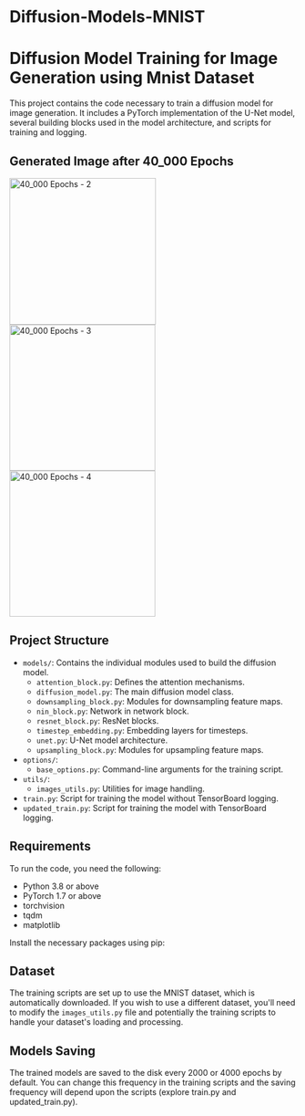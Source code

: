 # Diffusion-Models-MNIST

# Diffusion Model Training for Image Generation using Mnist Dataset

This project contains the code necessary to train a diffusion model for image generation. It includes a PyTorch implementation of the U-Net model, several building blocks used in the model architecture, and scripts for training and logging.

## Generated Image after 40_000 Epochs
<img width="257" alt="40_000 Epochs - 2" src="https://github.com/Karthi-DStech/Diffusion-Models-MNIST/assets/126179797/e3216984-d600-43ab-9656-d5dba6a407a3">
<img width="256" alt="40_000 Epochs - 3" src="https://github.com/Karthi-DStech/Diffusion-Models-MNIST/assets/126179797/7ad07086-60bb-4b15-a558-f139e6a861e8"><img width="256" alt="40_000 Epochs - 4" src="https://github.com/Karthi-DStech/Diffusion-Models-MNIST/assets/126179797/f93aa76e-e1f3-4e8c-b3ee-ed0d9a7e2cbf">







## Project Structure

- `models/`: Contains the individual modules used to build the diffusion model.
    - `attention_block.py`: Defines the attention mechanisms.
    - `diffusion_model.py`: The main diffusion model class.
    - `downsampling_block.py`: Modules for downsampling feature maps.
    - `nin_block.py`: Network in network block.
    - `resnet_block.py`: ResNet blocks.
    - `timestep_embedding.py`: Embedding layers for timesteps.
    - `unet.py`: U-Net model architecture.
    - `upsampling_block.py`: Modules for upsampling feature maps.
- `options/`:
    - `base_options.py`: Command-line arguments for the training script.
- `utils/`:
    - `images_utils.py`: Utilities for image handling.
- `train.py`: Script for training the model without TensorBoard logging.
- `updated_train.py`: Script for training the model with TensorBoard logging.

## Requirements

To run the code, you need the following:

- Python 3.8 or above
- PyTorch 1.7 or above
- torchvision
- tqdm
- matplotlib

Install the necessary packages using pip:


## Dataset

The training scripts are set up to use the MNIST dataset, which is automatically downloaded. If you wish to use a different dataset, you'll need to modify the `images_utils.py` file and potentially the training scripts to handle your dataset's loading and processing.

## Models Saving

The trained models are saved to the disk every 2000 or 4000 epochs by default. You can change this frequency in the training scripts and the saving frequency will depend upon the scripts (explore train.py and updated_train.py).



